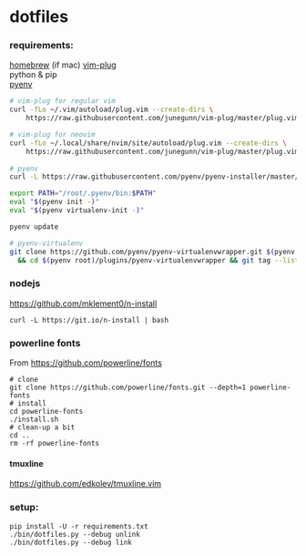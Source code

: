 dotfiles
========

### requirements:

[homebrew](https://brew.sh/) (if mac) 
[vim-plug](https://github.com/junegunn/vim-plug)  
python & pip  
[pyenv](https://github.com/pyenv/pyenv)


```bash
# vim-plug for regular vim
curl -fLo ~/.vim/autoload/plug.vim --create-dirs \
    https://raw.githubusercontent.com/junegunn/vim-plug/master/plug.vim

# vim-plug for neovim
curl -fLo ~/.local/share/nvim/site/autoload/plug.vim --create-dirs \
    https://raw.githubusercontent.com/junegunn/vim-plug/master/plug.vim
    
# pyenv
curl -L https://raw.githubusercontent.com/pyenv/pyenv-installer/master/bin/pyenv-installer | bash

export PATH="/root/.pyenv/bin:$PATH"
eval "$(pyenv init -)"
eval "$(pyenv virtualenv-init -)"

pyenv update

# pyenv-virtualenv
git clone https://github.com/pyenv/pyenv-virtualenvwrapper.git $(pyenv root)/plugins/pyenv-virtualenvwrapper \
  && cd $(pyenv root)/plugins/pyenv-virtualenvwrapper && git tag --list && git checkout v20140609 && cd 

```

### nodejs

https://github.com/mklement0/n-install

```
curl -L https://git.io/n-install | bash
```

### powerline fonts

From https://github.com/powerline/fonts


```
# clone
git clone https://github.com/powerline/fonts.git --depth=1 powerline-fonts
# install
cd powerline-fonts
./install.sh
# clean-up a bit
cd ..
rm -rf powerline-fonts
``` 

#### tmuxline

https://github.com/edkolev/tmuxline.vim

### setup:

```
pip install -U -r requirements.txt
./bin/dotfiles.py --debug unlink
./bin/dotfiles.py --debug link
```
